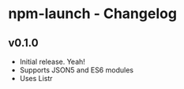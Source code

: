 # npm-launch - Changelog

## v0.1.0

- Initial release. Yeah!
- Supports JSON5 and ES6 modules
- Uses Listr

